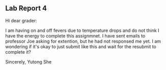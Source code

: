 ## Lab Report 4

Hi dear grader:

I am having on and off fevers due to temperature drops and do not think I have the energy to complete this assignmnet. 
I have sent emails to professor Joe asking for extention, but he had not responsed me yet. I am wondering if it's okay 
to just submit like this and wait for the resubmit to complete it?

Sincerely,
Yutong She
